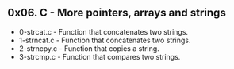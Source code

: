 ## 0x06. C - More pointers, arrays and strings
* 0-strcat.c - Function that concatenates two strings.
* 1-strncat.c - Function that concatenates two strings.
* 2-strncpy.c - Function that copies a string.
* 3-strcmp.c - Function that compares two strings.
